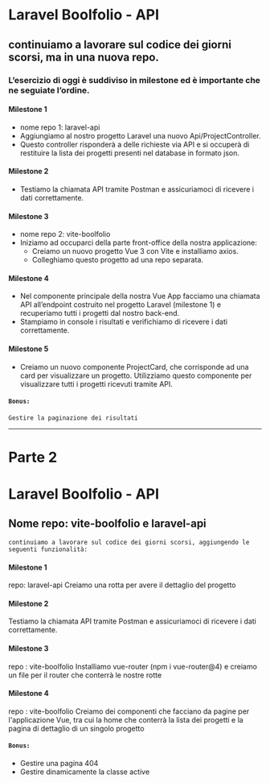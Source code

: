 # Laravel Boolfolio - API
## continuiamo a lavorare sul codice dei giorni scorsi, ma in una nuova repo.
### L’esercizio di oggi è suddiviso in milestone ed è importante che ne seguiate l’ordine.
#### Milestone 1
- nome repo 1: laravel-api
- Aggiungiamo al nostro progetto Laravel una nuovo Api/ProjectController.
- Questo controller risponderà a delle richieste via API e si occuperà di restituire la lista dei progetti presenti nel database in formato json.
#### Milestone 2
- Testiamo la chiamata API tramite Postman e assicuriamoci di ricevere i dati correttamente.
#### Milestone 3
- nome repo 2: vite-boolfolio
- Iniziamo ad occuparci della parte front-office della nostra applicazione:
    - Creiamo un nuovo progetto Vue 3 con Vite e installiamo axios.
    - Colleghiamo questo progetto ad una repo separata.
#### Milestone 4
- Nel componente principale della nostra Vue App facciamo una chiamata API all’endpoint costruito nel progetto Laravel (milestone 1) e recuperiamo tutti i progetti dal nostro back-end.
- Stampiamo in console i risultati e verifichiamo di ricevere i dati correttamente.
#### Milestone 5
- Creiamo un nuovo componente ProjectCard, che corrisponde ad una card per visualizzare un progetto. Utilizziamo questo componente per visualizzare tutti i progetti ricevuti tramite API.
#### `Bonus:`
    Gestire la paginazione dei risultati

---

# Parte 2
# Laravel Boolfolio - API
## Nome repo: vite-boolfolio e laravel-api
    continuiamo a lavorare sul codice dei giorni scorsi, aggiungendo le seguenti funzionalità:
#### Milestone 1
repo: laravel-api
Creiamo una rotta per avere il dettaglio del progetto
#### Milestone 2
Testiamo la chiamata API tramite Postman e assicuriamoci di ricevere i dati correttamente.
#### Milestone 3
repo : vite-boolfolio
Installiamo vue-router (npm i vue-router@4) e creiamo un file per il router che conterrà le nostre rotte
#### Milestone 4
repo : vite-boolfolio
Creiamo dei componenti che facciano da pagine per l'applicazione Vue, tra cui la home che conterrà la lista dei progetti e la pagina di dettaglio di un singolo progetto
#### `Bonus:`
- Gestire una pagina 404
- Gestire dinamicamente la classe active